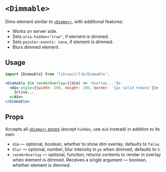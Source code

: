 # `<Dimmable>`

Dims element similar to [`<Dimmer>`](./Dimmer.md), with additional features:

- Works on server side.
- Sets `aria-hidden="true"`, if element is dimmed.
- Sets `pointer-events: none`, if element is dimmed.
- Blurs dimmed element.


## Usage

```jsx
import {Dimmable} from 'libreact/lib/Dimmable';

<Dimmable dim renderOverlay={(dim) => 'Overlay...'}>
  <div style={{width: 500, height: 300, border: '1px solid tomato'}}>
    Inline...
  </div>
</Dimmable>
```


## Props

Accepts all [`<Dimmer>` props](./Dimmer.md#props) (except `hidden`, use `dim` instead) in addition to its own:

- `dim` &mdash; optional, boolean, whether to show dim overlay, defaults to `false`.
- `blur` &mdash; optional, number, blur intensity in `px` when dimmed, defaults to `5`.
- `renderOverlay` &mdash; optional, function, returns contents to render in overlay when element is dimmed.
Receives a single argument &mdash; boolean, whether element is dimmed.
